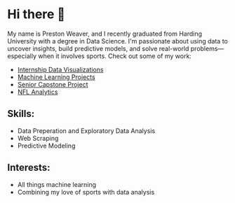 # Hi there 👋

My name is Preston Weaver, and I recently graduated from Harding University with a degree in Data Science. I'm passionate about using data to uncover insights, build predictive models, and solve real-world problems—especially when it involves sports. Check out some of my work:

 - [Internship Data Visualizations](https://github.com/pweave5/Internship-Work)
 - [Machine Learning Projects](https://github.com/pweave5/Machine-Learning)
 - [Senior Capstone Project](https://github.com/pweave5/Senior_Year_Capstone)
 - [NFL Analytics](https://github.com/pweave5/Sports-Analytics-New)

## Skills:
  - Data Preperation and Exploratory Data Analysis
  - Web Scraping
  - Predictive Modeling

## Interests:
  - All things machine learning
  - Combining my love of sports with data analysis
    



